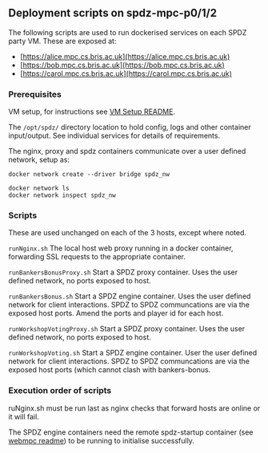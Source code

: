 ## Deployment scripts on spdz-mpc-p0/1/2
The following scripts are used to run dockerised services on each SPDZ party VM. These are exposed at:
- [https://alice.mpc.cs.bris.ac.uk](https://alice.mpc.cs.bris.ac.uk)
- [https://bob.mpc.cs.bris.ac.uk](https://bob.mpc.cs.bris.ac.uk)
- [https://carol.mpc.cs.bris.ac.uk](https://carol.mpc.cs.bris.ac.uk)

### Prerequisites
VM setup, for instructions see [VM Setup README](https://github.com/bristolcrypto/spdz-deployment/blob/master/README-VMSetup.md).

The ```/opt/spdz/``` directory location to hold config, logs and other container input/output. See individual services for details of requirements.

The nginx, proxy and spdz containers communicate over a user defined network, setup as:

    docker network create --driver bridge spdz_nw

    docker network ls
    docker network inspect spdz_nw

### Scripts

These are used unchanged on each of the 3 hosts, except where noted.

```runNginx.sh``` The local host web proxy running in a docker container, forwarding SSL requests to the appropriate container.

```runBankersBonusProxy.sh``` Start a SPDZ proxy container. Uses the user defined network, no ports exposed to host.

```runBankersBonus.sh``` Start a SPDZ engine container. Uses the user defined network for client interactions. SPDZ to SPDZ communcations are via the exposed host ports. Amend the ports and player id for each host.

```runWorkshopVotingProxy.sh``` Start a SPDZ proxy container. Uses the user defined network, no ports exposed to host.

```runWorkshopVoting.sh``` Start a SPDZ engine container. User the user defined network for client interactions. SPDZ to SPDZ communcations are via the exposed host ports (which cannot clash with bankers-bonus.

### Execution order of scripts

ruNginx.sh must be run last as nginx checks that forward hosts are online or it will fail.

The SPDZ engine containers need the remote spdz-startup container (see [webmpc readme](../webmpc/README.md)) to be running to initialise successfully.   
